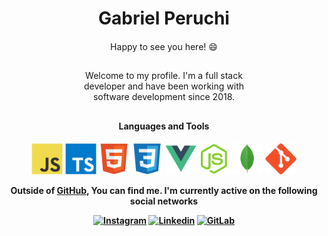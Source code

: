 <h1 align="center">Gabriel Peruchi</h1>

<h4 align="center" style="font-weight: normal;">Happy to see you here! 😄<h4>

<div align="center">

<div style="font-weight: normal; padding: 10px 100px;">Welcome to my profile. I'm a full stack developer and have been working with software development since 2018.</div>

<h4>Languages and Tools</h4>

<code><img height="50" src="https://raw.githubusercontent.com/devicons/devicon/master/icons/javascript/javascript-original.svg" title="JavaScript"></code>
<code><img height="50" src="https://raw.githubusercontent.com/devicons/devicon/master/icons/typescript/typescript-original.svg" title="TypeScript"></code>
<code><img height="50" src="https://raw.githubusercontent.com/devicons/devicon/master/icons/html5/html5-original.svg" title="HTML"></code>
<code><img height="50" src="https://raw.githubusercontent.com/devicons/devicon/master/icons/css3/css3-original.svg" title="CSS"></code>
<code><img height="50" src="https://raw.githubusercontent.com/devicons/devicon/master/icons/vuejs/vuejs-original.svg" title="Vue.js"></code>
<code><img height="50" src="https://raw.githubusercontent.com/devicons/devicon/master/icons/nodejs/nodejs-original.svg" title="Node.js"></code>
<code><img height="50" src="https://raw.githubusercontent.com/devicons/devicon/master/icons/mongodb/mongodb-original.svg" title="MongoDB"></code>
<code><img height="50" src="https://raw.githubusercontent.com/devicons/devicon/master/icons/git/git-original.svg" title="Git"></code>

Outside of [GitHub](https://github.com/gabriel-peruchi), You can find me. I'm currently active on the following social networks

[![Instagram](https://img.shields.io/badge/Instagram-1DA1F2?style=for-the-badge&logo=instagram&logoColor=white)](https://www.instagram.com/gabriel_peruch) 
[![Linkedin](https://img.shields.io/badge/LinkedIn-0077B5?style=for-the-badge&logo=linkedin&logoColor=white)](https://www.linkedin.com/in/gabriel-peruchi-a29500107)
[![GitLab](https://img.shields.io/badge/GitLab-330F63?style=for-the-badge&logo=gitlab&logoColor=white)](https://gitlab.com/gabriel-peruchi)

</div>
